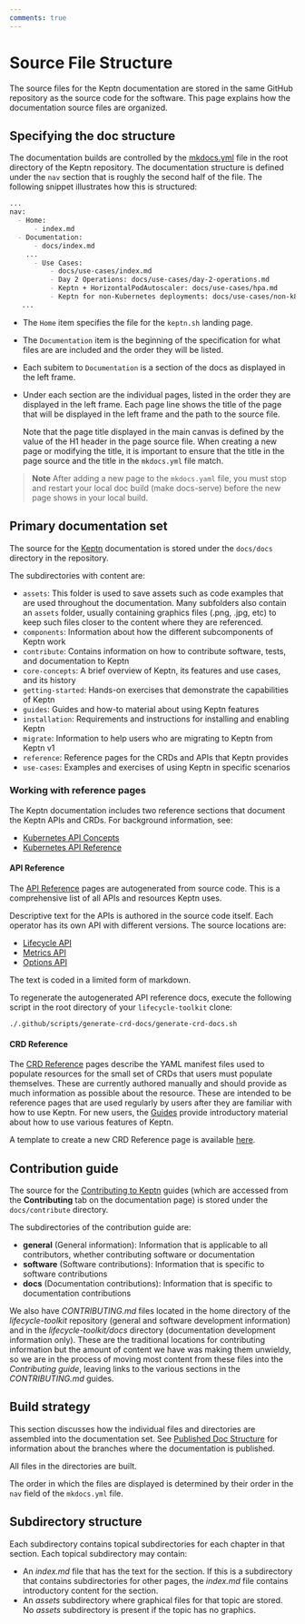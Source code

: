 ```yaml
---
comments: true
---
```


# Source File Structure

The source files for the Keptn documentation
are stored in the same GitHub repository as the source code for the software.
This page explains how the documentation source files are organized.

## Specifying the doc structure

The documentation builds are controlled by the
[mkdocs.yml](https://github.com/keptn/lifecycle-toolkit/blob/main/mkdocs.yml)
file in the root directory of the Keptn repository.
The documentation structure is defined under the `nav` section
that is roughly the second half of the file.
The following snippet illustrates how this is structured:

```markdown
...
nav:
  - Home:
      - index.md
  - Documentation:
      - docs/index.md
    ...
      - Use Cases:
          - docs/use-cases/index.md
          - Day 2 Operations: docs/use-cases/day-2-operations.md
          - Keptn + HorizontalPodAutoscaler: docs/use-cases/hpa.md
          - Keptn for non-Kubernetes deployments: docs/use-cases/non-k8s.md
   ...
```

* The `Home` item specifies the file for the `keptn.sh` landing page.
* The `Documentation` item is the beginning of the specification
  for what files are are included and the order they will be listed.
* Each subitem to `Documentation` is a section of the docs
  as displayed in the left frame.
* Under each section are the individual pages,
  listed in the order they are displayed in the left frame.
  Each page line shows the title of the page
  that will be displayed in the left frame
  and the path to the source file.

  Note that the page title displayed in the main canvas
  is defined by the value of the H1 header in the page source file.
  When creating a new page or modifying the title,
  it is important to ensure that the title in the page source
  and the title in the `mkdocs.yml` file match.

> **Note** After adding a new page to the `mkdocs.yaml` file,
> you must stop and restart your local doc build
> (make docs-serve)
> before the new page shows in your local build.

## Primary documentation set

The source for the
[Keptn](https://lifecycle.keptn.sh/docs)
documentation is stored under
the `docs/docs` directory in the repository.

The subdirectories with content are:

* `assets`: This folder is used to save assets such as code examples that are used throughout the documentation.
  Many subfolders also contain an `assets` folder,
  usually containing graphics files (.png, .jpg, etc)
  to keep such files closer to the content where they are referenced.
* `components`: Information about how the different subcomponents of Keptn work
* `contribute`: Contains information on how to contribute software, tests, and documentation to Keptn
* `core-concepts`: A brief overview of Keptn, its features and use cases, and its history
* `getting-started`: Hands-on exercises that demonstrate the capabilities of Keptn
* `guides`: Guides and how-to material about using Keptn features
* `installation`: Requirements and instructions for installing and enabling Keptn
* `migrate`: Information to help users who are migrating to Keptn from Keptn v1
* `reference`: Reference pages for the CRDs and APIs that Keptn provides
* `use-cases`: Examples and exercises of using Keptn in specific scenarios

### Working with reference pages

The Keptn documentation includes two reference sections
that document the Keptn APIs and CRDs.
For background information, see:

* [Kubernetes API Concepts](https://kubernetes.io/docs/reference/using-api/api-concepts/)
* [Kubernetes API Reference](https://kubernetes.io/docs/reference/kubernetes-api/)

#### API Reference

The
[API Reference](../../reference/api-reference/index.md)
pages are autogenerated from source code.
This is a comprehensive list of all APIs and resources Keptn uses.

Descriptive text for the APIs is authored in the source code itself.
Each operator has its own API with different versions.
The source locations are:

* [Lifecycle API](https://github.com/keptn/lifecycle-toolkit/tree/main/lifecycle-operator/apis/lifecycle)
* [Metrics API](https://github.com/keptn/lifecycle-toolkit/tree/main/metrics-operator/api)
* [Options API](https://github.com/keptn/lifecycle-toolkit/tree/main/lifecycle-operator/apis/options)

The text is coded in a limited form of markdown.

To regenerate the autogenerated API reference docs,
execute the following script
in the root directory of your `lifecycle-toolkit` clone:

```shell
./.github/scripts/generate-crd-docs/generate-crd-docs.sh
```

#### CRD Reference

The [CRD Reference](../../reference/crd-reference/index.md) pages
describe the YAML manifest files used to populate resources
for the small set of CRDs that users must populate themselves.
These are currently authored manually
and should provide as much information as possible about the resource.
These are intended to be reference pages that are used regularly
by users after they are familiar with how to use Keptn.
For new users, the
[Guides](https://lifecycle.keptn.sh/docs/implementing/)
provide introductory material about how to use various features of Keptn.

A template to create a new CRD Reference page
is available [here](assets/yaml-crd-ref-template.md).

## Contribution guide

The source for the
[Contributing to Keptn](https://lifecycle.keptn.sh/contribute/)
guides
(which are accessed from the **Contributing** tab on the documentation page)
is stored under the `docs/contribute` directory.

The subdirectories of the contribution guide are:

* **general** (General information):
  Information that is applicable to all contributors,
  whether contributing software or documentation
* **software** (Software contributions):
  Information that is specific to software contributions
* **docs** (Documentation contributions):
  Information that is specific to documentation contributions

We also have *CONTRIBUTING.md* files located in the
home directory of the *lifecycle-toolkit* repository
(general and software development information)
and in the *lifecycle-toolkit/docs* directory
(documentation development information only).
These are the traditional locations for contributing information
but the amount of content we have was making them unwieldy,
so we are in the process of moving most content from these files
into the *Contributing guide*,
leaving links to the various sections in the *CONTRIBUTING.md* guides.

## Build strategy

This section discusses how the individual files and directories
are assembled into the documentation set.
See
[Published Doc Structure](./publish.md)
for information about the branches where the documentation is published.

All files in the directories are built.

The order in which the files are displayed
is determined by their order in the `nav` field
of the `mkdocs.yml` file.

## Subdirectory structure

Each subdirectory contains topical subdirectories for each chapter in that section.
Each topical subdirectory may contain:

* An *index.md* file that has the text for the section.
  If this is a subdirectory that contains subdirectories for other pages,
  the *index.md* file
  contains introductory content for the section.
* An *assets* subdirectory where graphical files for that topic are stored.
  No *assets* subdirectory is present if the topic has no graphics.

